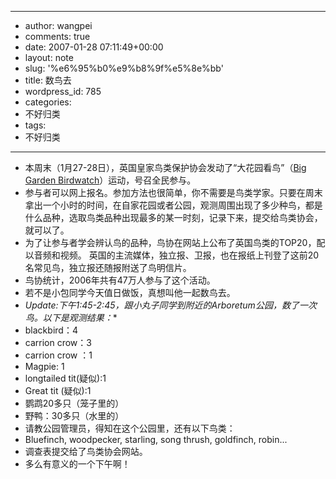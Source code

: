 - --
- author: wangpei
- comments: true
- date: 2007-01-28 07:11:49+00:00
- layout: note
- slug: '%e6%95%b0%e9%b8%9f%e5%8e%bb'
- title: 数鸟去
- wordpress_id: 785
- categories:
- 不好归类
- tags:
- 不好归类
- --
- 本周末（1月27-28日），英国皇家鸟类保护协会发动了“大花园看鸟”（[Big Garden Birdwatch](http://www.rspb.org.uk/birdwatch/index.asp)）运动，号召全民参与。
- 参与者可以网上报名。参加方法也很简单，你不需要是鸟类学家。只要在周末拿出一个小时的时间，在自家花园或者公园，观测周围出现了多少种鸟，都是什么品种，选取鸟类品种出现最多的某一时刻，记录下来，提交给鸟类协会，就可以了。
- 为了让参与者学会辨认鸟的品种，鸟协在网站上公布了英国鸟类的TOP20，配以音频和视频。 英国的主流媒体，独立报、卫报，也在报纸上刊登了这前20名常见鸟，独立报还随报附送了鸟明信片。
- 鸟协统计，2006年共有47万人参与了这个活动。
- 若不是小包同学今天值日做饭，真想叫他一起数鸟去。
- *Update:下午1:45-2:45，跟小丸子同学到附近的Arboretum公园，数了一次鸟。以下是观测结果：**
- blackbird：4
- carrion crow：3
- carrion crow ：1
- Magpie: 1
- longtailed tit(疑似):1
- Great tit (疑似):1
- 鹦鹉20多只（笼子里的）
- 野鸭：30多只（水里的）
- 请教公园管理员，得知在这个公园里，还有以下鸟类：
- Bluefinch, woodpecker, starling, song thrush, goldfinch, robin...
- 调查表提交给了鸟类协会网站。
- 多么有意义的一个下午啊！
